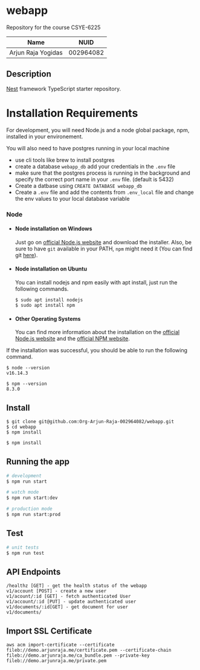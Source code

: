 # webapp
Repository for the course CSYE-6225
<table>
    <thead>
      <tr>
        <th>Name</th>
        <th>NUID</th>
      </tr>
    </thead>
    <tbody>
      <tr>
        <td>Arjun Raja Yogidas</td>
        <td>002964082</td>
      </tr>
    </tbody>
</table>


## Description

[Nest](https://github.com/nestjs/nest) framework TypeScript starter repository.

# Installation Requirements

For development, you will need Node.js and a node global package, npm, installed in your environement.

You will also need to have postgres running in your local machine
 - use cli tools like brew to install postgres
 - create a database `webapp_db` add your credentials in the `.env` file 
 - make sure that the postgres process is running in the background and specify the correct port name in your `.env` file. (default is 5432)
 - Create a datbase using `CREATE DATABASE webapp_db`
 - Create a `.env` file and add the contents from `.env_local` file and change the env values to your local database variable

### Node
- #### Node installation on Windows

  Just go on [official Node.js website](https://nodejs.org/) and download the installer.
Also, be sure to have `git` available in your PATH, `npm` might need it (You can find git [here](https://git-scm.com/)).

- #### Node installation on Ubuntu

  You can install nodejs and npm easily with apt install, just run the following commands.

      $ sudo apt install nodejs
      $ sudo apt install npm

- #### Other Operating Systems
  You can find more information about the installation on the [official Node.js website](https://nodejs.org/) and the [official NPM website](https://npmjs.org/).

If the installation was successful, you should be able to run the following command.

    $ node --version
    v16.14.3

    $ npm --version
    8.3.0

## Install

    $ git clone git@github.com:Org-Arjun-Raja-002964082/webapp.git
    $ cd webapp
    $ npm install

```bash
$ npm install
```

## Running the app

```bash
# development
$ npm run start

# watch mode
$ npm run start:dev

# production mode
$ npm run start:prod
```

## Test

```bash
# unit tests
$ npm run test
```

## API Endpoints

```
/healthz [GET] - get the health status of the webapp
v1/account [POST] - create a new user
v1/acount/:id [GET] - fetch authenticated User
v1/account/:id [PUT] - update authenticated user
v1/documents/:id[GET] - get document for user
v1/documents/
```

## Import SSL Certificate

```
aws acm import-certificate --certificate 
fileb://demo.arjunraja.me/certificate.pem --certificate-chain 
fileb://demo.arjunraja.me/ca_bundle.pem --private-key 
fileb://demo.arjunraja.me/private.pem

```

